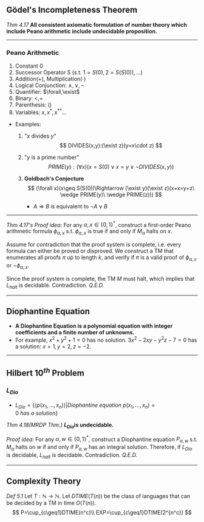 ## Gödel's Incompleteness Theorem

*Thm 4.17* **All consistent axiomatic formulation of number theory which include Peano arithmetic include undecidable proposition.**

***

### Peano Arithmetic

1. Constant $0$
2. Successor Operator S (s.t. $1=S(0), 2=S(S(0)),...$​)
3. Addition($+$), Multiplication($\cdot$)
4. Logical Conjunction: $\wedge,\vee,\neg$
5. Quantifier: $\forall,\exist$
6. Binary: $<,=$
7. Parenthesis: $()$
8. Variables: $x,x^*,x^{**}...$

- Examples:

  1. "$x$ divides $y$​"
     $$
     DIVIDES(x,y):(\exist z)(y=x\cdot z)
     $$

  2. "$y$​ is a prime number"
     $$
     PRIME(y):(\forall x)(x=S(0)\vee x=y\vee \neg DIVIDES(x,y))
     $$

  3. **Goldbach's Conjecture**
     $$
     (\forall x)(x\geq S(S(0))\Rightarrow (\exist y)(\exist z)(x+x=y+z\ \wedge PRIME(y)\ \wedge PRIME(z)))
     $$

     - $A\Rightarrow B$ is equivalent to $\neg A \vee B$

***

*Thm 4.17's Proof idea:* For any $\alpha,x\in\{0,1\}^*$, construct a first-order Peano arithmetic formula $\phi_{\alpha,x}$ s.t. $\phi_{\alpha,x}$ is true if and only if $M_\alpha$ halts on $x$.

Assume for contradiction that the proof system is complete, i.e. every formula can either be proved or disproved. We construct a TM that enumerates all proofs $\pi$ up to length $k$, and verify if $\pi$ is a valid proof of $\phi_{\alpha,x}$ or $\neg \phi_{\alpha,x}$.

Since the proof system is complete, the TM $M$ must halt, which implies that $L_{halt}$ is decidable. Contradiction. *Q.E.D.*

***

## Diophantine Equation

- **A Diophantine Equation is a polynomial equation with integer coefficients and a finite number of unknowns.**
- For example, $x^2+y^2+1=0$ has no solution. $3x^2-2xy-y^2z-7=0$ has a solution: $x=1,y=2,z=-2$.

***

## Hilbert $10^{th}$ Problem

### $L_{Dio}$

- $L_{Dio}=\{\langle p(x_1,...,x_n)\rangle |Diophantine\ equation\ p(x_1,...,x_n)=0\ has\ a\ solution\}$

*Thm 4.18(MRDP Thm.)* **$L_{Dio}$​​ is undecidable.**

*Proof idea:* For any $\alpha,w\in\{0,1\}^*$, construct a Diophantine equation $P_{\alpha,w}$ s.t. $M_\alpha$ halts on $w$ if and only if $P_{\alpha,w}$ has an integral solution. Therefore, if $L_{Dio}$ is decidable, $L_{halt}$ is decidable. Contradiction. *Q.E.D.*

***

## Complexity Theory

*Def 5.1* Let $T:\mathbb{N}\rightarrow\mathbb{N}$. Let $DTIME(T(n))$ be the class of languages that can be decided by a TM in time $O(T(n))$.
$$
P=\cup_{c\geq1}DTIME(n^c)\\
EXP=\cup_{c\geq1}DTIME(2^{n^c})
$$





